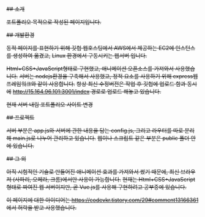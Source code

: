 ~~## 소개~~

~~포트폴리오 목적으로 작성된 페이지입니다.~~

~~## 개발환경~~

~~동적 페이지를 표현하기 위해 깃헙 웹호스팅에서 AWS에서 제공하는 EC2에 인스턴스를 생성하여 옮겼고,~~
~~Linux 환경에서 구동시키는 웹서버 입니다.~~

~~Html+CSS+JavaScript형태로 구현했고, 애니메이션 오픈소스를 가져와서 사용했습니다.~~
~~서버는 nodejs환경을 구축해서 사용했고, 정적 요소를 사용하기 위해 express웹 프레임워크와 같이 사용합니다.~~
~~항상 최신 수정버전은 작업 후 깃헙에 업로드 함과 동시에~~
~~<http://15.164.96.101:3001/index> 경로로 업로드 해놓고 있습니다.~~

~~현재 서버 내림 포트폴리오 사이트 변경~~

~~## 프로젝트~~

~~서버 부분은 app.js와 서버에 관한 내용을 담는 config.js, 그리고 라우터를 따로 분리해 main.js로 나누어 관리하고 있습니다.~~
~~웹이나 스크립트 같은 부분은 public 폴더 안에 있습니다.~~

~~## 그 외~~

~~아직 시험적인 기술로 만들어진 애니메이션 효과를 가져와서 썼기 때문에, 최신 브라우저 (사파리, 오페라, 크롬)에서만 사용이 가능합니다.~~
~~현재는 Html+CSS+JavaScript형태로 짜여진 웹 서버이지만, 곧 Vue.js를 사용해 구현하려고 공부중에 있습니다.~~

~~이 페이지에 대한 아이디어는 https://codevkr.tistory.com/29#comment13166361 에서 허락을 받고 사용했습니다.~~
